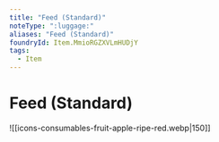 ```yaml
---
title: "Feed (Standard)"
noteType: ":luggage:"
aliases: "Feed (Standard)"
foundryId: Item.MmioRGZXVLmHUDjY
tags:
  - Item
---
```


# Feed (Standard)
![[icons-consumables-fruit-apple-ripe-red.webp|150]]
